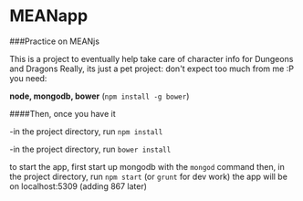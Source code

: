 MEANapp
=======

###Practice on MEANjs


This is a project to eventually help take care of character info for Dungeons and Dragons
Really, its just a pet project: don't expect too much from me :P
you need:

**node,
mongodb,
bower** (`npm install -g bower`)

####Then, once you have it

-in the project directory, run `npm install`

-in the project directory, run `bower install`

to start the app, first start up mongodb with the `mongod` command
then, in the project directory, run `npm start` (or `grunt` for dev work)
the app will be on localhost:5309 (adding 867 later)

